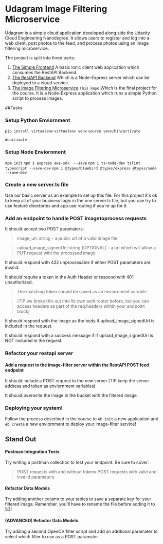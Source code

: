 # Udagram Image Filtering Microservice

Udagram is a simple cloud application developed along side the Udacity Cloud Engineering Nanodegree. It allows users to register and log into a web client, post photos to the feed, and process photos using an image filtering microservice.

The project is split into three parts:
1. [The Simple Frontend](https://github.com/grutt/udacity-c2-frontend)
A basic Ionic client web application which consumes the RestAPI Backend. 
2. [The RestAPI Backend](https://github.com/grutt/udacity-c2-restapi)
Which is a Node-Express server which can be deployed to a cloud service.
3. [The Image Filtering Microservice](https://github.com/grutt/udacity-c2-image-filter) `This Repo`
Which is the final project for the course. It is a Node-Express application which runs a simple Python script to process images.

##Tasks
### Setup Python Enviornment
`pip install virtualenv`
`virtualenv venv`
`source venv/bin/activate`

`deactivate`

### Setup Node Enviornment
`npm init`
`npm i express aws-sdk  --save`
`npm i ts-node-dev tslint typescript --save-dev`
`npm i @types/bluebird @types/express @types/node --save-dev`

### Create a new server.ts file
Use our basic server as an example to set up this file. For this project it's ok to keep all of your business logic in the one server.ts file, but you can try to use feature directories and app.use routing if you're up for it.

### Add an endpoint to handle POST imagetoprocess requests
It should accept two POST paramaters:
>    image_url: string - a public url of a valid image file

>    upload_image_signedUrl: string (OPTIONAL) - a url which will allow a PUT request with the processed image
    
It should respond with 422 unprocessable if either POST paramaters are invalid.

It should require a token in the Auth Header or respond with 401 unauthorized.

> The matching token should be saved as an enviornment variable
    
> (TIP we broke this out into its own auth.router before, but you can access headers as part of the req.headers within your endpoint block)

It should respond with the image as the body if upload_image_signedUrl is included in the request.

It should respond with a success message if if upload_image_signedUrl is NOT included in the request.


### Refactor your restapi server
#### Add a request to the image-filter server within the RestAPI POST feed endpoint
It should include a POST request to the new server (TIP keep the server address and token as enviornment variables)

It should overwrite the image in the bucket with the filtered image


### Deploying your system!
Follow the process described in the course to `eb init` a new application and `eb create` a new enviornment to deploy your image-filter service!


## Stand Out
#### Postman Integration Tests
Try writing a postman collection to test your endpoint. Be sure to cover:
> POST requests with and without tokens
> POST requests with valid and invalid paramaters

#### Refactor Data Models
Try adding another column to your tables to save a separate key for your filtered image. Remember, you'll have to rename the file before adding it to S3!

#### (ADVANCED) Refactor Data Models
Try adding a second OpenCV filter script and add an addtional paramater to select which filter to use as a POST paramater


